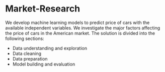 # Market-Research
We develop machine learning models to predict price of cars with the available independent variables. We investigate the major factors affecting the price of cars in the American market. 
The solution is divided into the following sections:

- Data understanding and exploration
- Data cleaning
- Data preparation
- Model building and evaluation
